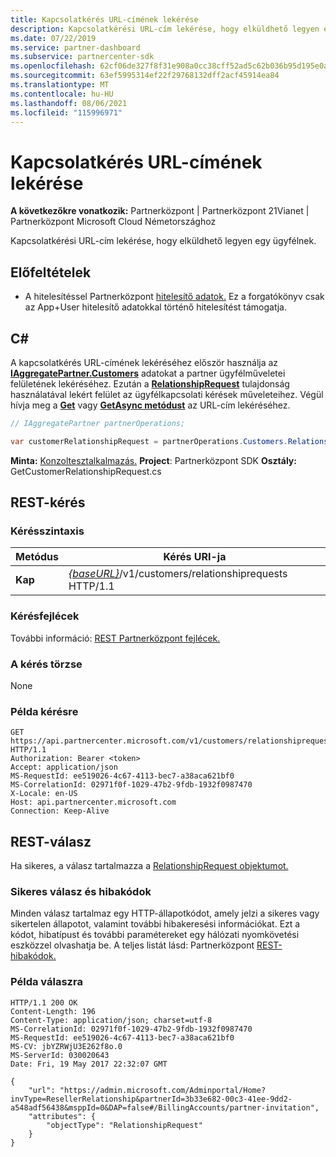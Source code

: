 ```yaml
---
title: Kapcsolatkérés URL-címének lekérése
description: Kapcsolatkérési URL-cím lekérése, hogy elküldhető legyen egy ügyfélnek.
ms.date: 07/22/2019
ms.service: partner-dashboard
ms.subservice: partnercenter-sdk
ms.openlocfilehash: 62cf06de327f8f31e908a0cc38cff52ad5c62b036b95d195e0a8040c53a4e110
ms.sourcegitcommit: 63ef5995314ef22f29768132dff2acf45914ea84
ms.translationtype: MT
ms.contentlocale: hu-HU
ms.lasthandoff: 08/06/2021
ms.locfileid: "115996971"
---
```

# <a name="retrieve-a-relationship-request-url"></a>Kapcsolatkérés URL-címének lekérése

**A következőkre vonatkozik:** Partnerközpont | Partnerközpont 21Vianet | Partnerközpont Microsoft Cloud Németországhoz

Kapcsolatkérési URL-cím lekérése, hogy elküldhető legyen egy ügyfélnek.

## <a name="prerequisites"></a>Előfeltételek

- A hitelesítéssel Partnerközpont [hitelesítő adatok.](partner-center-authentication.md) Ez a forgatókönyv csak az App+User hitelesítő adatokkal történő hitelesítést támogatja.

## <a name="c"></a>C\#

A kapcsolatkérés URL-címének lekéréséhez először használja az [**IAggregatePartner.Customers**](/dotnet/api/microsoft.store.partnercenter.ipartner.customers) adatokat a partner ügyfélműveletei felületének lekéréséhez. Ezután a [**RelationshipRequest**](/dotnet/api/microsoft.store.partnercenter.customers.icustomercollection.relationshiprequest) tulajdonság használatával lekért felület az ügyfélkapcsolati kérések műveleteihez. Végül hívja meg a [**Get**](/dotnet/api/microsoft.store.partnercenter.relationshiprequests.icustomerrelationshiprequest.get) vagy [**GetAsync metódust**](/dotnet/api/microsoft.store.partnercenter.relationshiprequests.icustomerrelationshiprequest.getasync) az URL-cím lekéréséhez.

``` csharp
// IAggregatePartner partnerOperations;

var customerRelationshipRequest = partnerOperations.Customers.RelationshipRequest.Get();
```

**Minta:** [Konzoltesztalkalmazás.](console-test-app.md) **Project**: Partnerközpont SDK **Osztály:** GetCustomerRelationshipRequest.cs

## <a name="rest-request"></a>REST-kérés

### <a name="request-syntax"></a>Kérésszintaxis

| Metódus  | Kérés URI-ja                                                                            |
|---------|----------------------------------------------------------------------------------------|
| **Kap** | [*{baseURL}*](partner-center-rest-urls.md)/v1/customers/relationshiprequests HTTP/1.1 |

### <a name="request-headers"></a>Kérésfejlécek

További információ: [REST Partnerközpont fejlécek.](headers.md)

### <a name="request-body"></a>A kérés törzse

None

### <a name="request-example"></a>Példa kérésre

```http
GET https://api.partnercenter.microsoft.com/v1/customers/relationshiprequests HTTP/1.1
Authorization: Bearer <token>
Accept: application/json
MS-RequestId: ee519026-4c67-4113-bec7-a38aca621bf0
MS-CorrelationId: 02971f0f-1029-47b2-9fdb-1932f0987470
X-Locale: en-US
Host: api.partnercenter.microsoft.com
Connection: Keep-Alive
```

## <a name="rest-response"></a>REST-válasz

Ha sikeres, a válasz tartalmazza a [RelationshipRequest objektumot.](relationships-resources.md#relationshiprequest)

### <a name="response-success-and-error-codes"></a>Sikeres válasz és hibakódok

Minden válasz tartalmaz egy HTTP-állapotkódot, amely jelzi a sikeres vagy sikertelen állapotot, valamint további hibakeresési információkat. Ezt a kódot, hibatípust és további paramétereket egy hálózati nyomkövetési eszközzel olvashatja be. A teljes listát lásd: Partnerközpont [REST-hibakódok.](error-codes.md)

### <a name="response-example"></a>Példa válaszra

```http
HTTP/1.1 200 OK
Content-Length: 196
Content-Type: application/json; charset=utf-8
MS-CorrelationId: 02971f0f-1029-47b2-9fdb-1932f0987470
MS-RequestId: ee519026-4c67-4113-bec7-a38aca621bf0
MS-CV: jbYZRWjU3E262f8o.0
MS-ServerId: 030020643
Date: Fri, 19 May 2017 22:32:07 GMT

{
    "url": "https://admin.microsoft.com/Adminportal/Home?invType=ResellerRelationship&partnerId=3b33e682-00c3-41ee-9dd2-a548adf56438&msppId=0&DAP=false#/BillingAccounts/partner-invitation",
    "attributes": {
        "objectType": "RelationshipRequest"
    }
}
```
